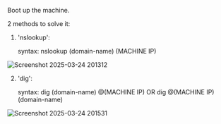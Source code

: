 Boot up the machine.

2 methods to solve it:

1)  'nslookup':

       syntax: nslookup (domain-name) (MACHINE IP)

![Screenshot 2025-03-24 201312](https://github.com/user-attachments/assets/d075e81c-be83-4dfd-b8fe-1ffffdf170d5)

2)   'dig':

       syntax: dig (domain-name) @(MACHINE IP) OR dig @(MACHINE IP) (domain-name)

![Screenshot 2025-03-24 201531](https://github.com/user-attachments/assets/fa1c068e-6214-4938-a793-70d603a42869)
